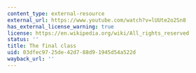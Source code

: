 ```yaml
---
content_type: external-resource
external_url: https://www.youtube.com/watch?v=lUUte2o2Sn8
has_external_license_warning: true
license: https://en.wikipedia.org/wiki/All_rights_reserved
status: ''
title: The final class
uid: 03dfec97-25de-42d7-88d9-1945d54a522d
wayback_url: ''
---
```

